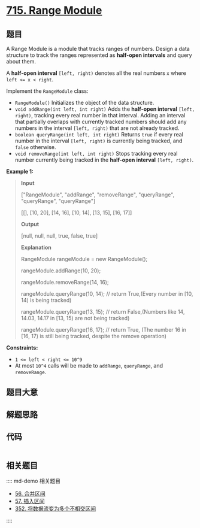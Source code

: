 # [715. Range Module](https://leetcode.com/problems/range-module/)

## 题目

A Range Module is a module that tracks ranges of numbers. Design a data
structure to track the ranges represented as **half-open intervals** and query
about them.

A **half-open interval** `[left, right)` denotes all the real numbers `x`
where `left <= x < right`.

Implement the `RangeModule` class:

- `RangeModule()` Initializes the object of the data structure.
- `void addRange(int left, int right)` Adds the **half-open interval** `[left, right)`, tracking every real number in that interval. Adding an interval that partially overlaps with currently tracked numbers should add any numbers in the interval `[left, right)` that are not already tracked.
- `boolean queryRange(int left, int right)` Returns `true` if every real number in the interval `[left, right)` is currently being tracked, and `false` otherwise.
- `void removeRange(int left, int right)` Stops tracking every real number currently being tracked in the **half-open interval** `[left, right)`.

**Example 1:**

> **Input**
>
> ["RangeModule", "addRange", "removeRange", "queryRange", "queryRange", "queryRange"]
>
> [[], [10, 20], [14, 16], [10, 14], [13, 15], [16, 17]]
>
> **Output**
>
> [null, null, null, true, false, true]
>
> **Explanation**
>
> RangeModule rangeModule = new RangeModule();
>
> rangeModule.addRange(10, 20);
>
> rangeModule.removeRange(14, 16);
>
> rangeModule.queryRange(10, 14); // return True,(Every number in [10, 14) is being tracked)
>
> rangeModule.queryRange(13, 15); // return False,(Numbers like 14, 14.03, 14.17 in [13, 15) are not being tracked)
>
> rangeModule.queryRange(16, 17); // return True, (The number 16 in [16, 17) is still being tracked, despite the remove operation)

**Constraints:**

- `1 <= left < right <= 10^9`
- At most `10^4` calls will be made to `addRange`, `queryRange`, and `removeRange`.

## 题目大意

## 解题思路

## 代码

```javascript

```

## 相关题目

:::: md-demo 相关题目

- [56. 合并区间](./0056.md)
- [57. 插入区间](https://leetcode.com/problems/insert-interval)
- [352. 将数据流变为多个不相交区间](https://leetcode.com/problems/data-stream-as-disjoint-intervals)

::::
